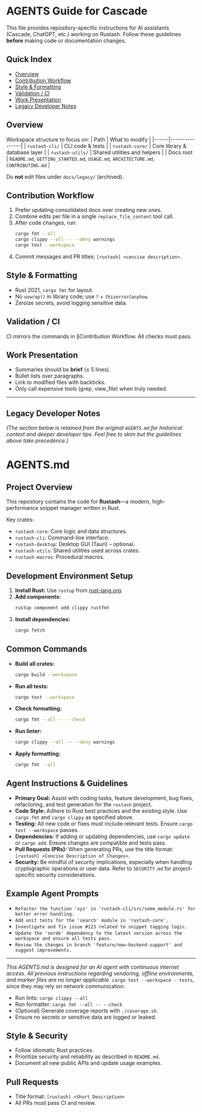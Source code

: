 # AGENTS Guide for Cascade

This file provides repository-specific instructions for AI assistants (Cascade, ChatGPT, etc.) working on Rustash. Follow these guidelines **before** making code or documentation changes.

## Quick Index
- [Overview](#overview)
- [Contribution Workflow](#contribution-workflow)
- [Style & Formatting](#style--formatting)
- [Validation / CI](#validation--ci)
- [Work Presentation](#work-presentation)
- [Legacy Developer Notes](#legacy-developer-notes)

## Overview

Workspace structure to focus on:
| Path | What to modify |
|------|----------------|
| `rustash-cli/` | CLI code & tests |
| `rustash-core/` | Core library & database layer |
| `rustash-utils/` | Shared utilities and helpers |
| Docs root | `README.md`, `GETTING_STARTED.md`, `USAGE.md`, `ARCHITECTURE.md`, `CONTRIBUTING.md` |

Do **not** edit files under `docs/legacy/` (archived).

## Contribution Workflow
1. Prefer updating consolidated docs over creating new ones.
2. Combine edits per file in a single `replace_file_content` tool call.
3. After code changes, run:
   ```sh
   cargo fmt --all
   cargo clippy --all -- --deny warnings
   cargo test --workspace
   ```
4. Commit messages and PR titles: `[rustash] <concise description>`.

## Style & Formatting
- Rust 2021, `cargo fmt` for layout.
- No `unwrap()` in library code; use `?` + `thiserror`/`anyhow`.
- Zeroize secrets, avoid logging sensitive data.

## Validation / CI
CI mirrors the commands in §Contribution Workflow.  All checks must pass.

## Work Presentation
- Summaries should be **brief** (≤ 5 lines).
- Bullet lists over paragraphs.
- Link to modified files with backticks.
- Only call expensive tools (grep, view_file) when truly needed.

---

## Legacy Developer Notes

*(The section below is retained from the original `AGENTS.md` for historical context and deeper developer tips. Feel free to skim but the guidelines above take precedence.)*

# AGENTS.md

## Project Overview

This repository contains the code for **Rustash**—a modern, high-performance snippet manager written in Rust.

Key crates:
- `rustash-core`: Core logic and data structures.
- `rustash-cli`: Command-line interface.
- `rustash-desktop`: Desktop GUI (Tauri) – optional.
- `rustash-utils`: Shared utilities used across crates.
- `rustash-macros`: Procedural macros.

## Development Environment Setup

1.  **Install Rust:** Use `rustup` from [rust-lang.org](https://www.rust-lang.org/tools/install).
2.  **Add components:**
    ```sh
    rustup component add clippy rustfmt
    ```
3.  **Install dependencies:**
    ```sh
    cargo fetch
    ```

## Common Commands

- **Build all crates:**
  ```sh
  cargo build --workspace
  ```
- **Run all tests:**
  ```sh
  cargo test --workspace
  ```
- **Check formatting:**
  ```sh
  cargo fmt --all -- --check
  ```
- **Run linter:**
  ```sh
  cargo clippy --all -- --deny warnings
  ```
- **Apply formatting:**
  ```sh
  cargo fmt --all
  ```

## Agent Instructions & Guidelines

- **Primary Goal:** Assist with coding tasks, feature development, bug fixes, refactoring, and test generation for the `rustash` project.
- **Code Style:** Adhere to Rust best practices and the existing style. Use `cargo fmt` and `cargo clippy` as specified above.
- **Testing:** All new code or fixes must include relevant tests. Ensure `cargo test --workspace` passes.
- **Dependencies:** If adding or updating dependencies, use `cargo update` or `cargo add`. Ensure changes are compatible and tests pass.
- **Pull Requests (PRs):** When generating PRs, use the title format: `[rustash] <Concise Description of Changes>`.
- **Security:** Be mindful of security implications, especially when handling cryptographic operations or user data. Refer to `SECURITY.md` for project-specific security considerations.


## Example Agent Prompts

- `Refactor the function 'xyz' in 'rustash-cli/src/some_module.rs' for better error handling.`
- `Add unit tests for the 'search' module in 'rustash-core'.`
- `Investigate and fix issue #123 related to snippet tagging logic.`
- `Update the 'serde' dependency to the latest version across the workspace and ensure all tests pass.`
- `Review the changes in branch 'feature/new-backend-support' and suggest improvements.`

---
*This AGENTS.md is designed for an AI agent with continuous internet access. All previous instructions regarding vendoring, offline environments, and marker files are no longer applicable.*
  `cargo test --workspace --tests`, since they may rely on network communication.
- Run lints: `cargo clippy --all`
- Run formatter: `cargo fmt --all -- --check`
- (Optional) Generate coverage reports with `./coverage.sh`.
- Ensure no secrets or sensitive data are logged or leaked.

## Style & Security
- Follow idiomatic Rust practices.
- Prioritize security and reliability as described in `README.md`.
- Document all new public APIs and update usage examples.

## Pull Requests
- Title format: `[rustash] <Short Description>`
- All PRs must pass CI and review.



